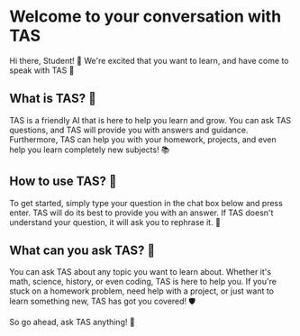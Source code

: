 # Welcome to your conversation with TAS 

Hi there, Student! 👋 We're excited that you want to learn, and have come to speak with TAS 💬 

## What is TAS? 🤖
TAS is a friendly AI that is here to help you learn and grow. You can ask TAS questions, and TAS will provide you with answers and guidance.
Furthermore, TAS can help you with your homework, projects, and even help you learn completely new subjects! 📚

## How to use TAS? 🤔
To get started, simply type your question in the chat box below and press enter. TAS will do its best to provide you with an answer. If TAS doesn't understand your question, it will ask you to rephrase it. 🔄

## What can you ask TAS? 🌟
You can ask TAS about any topic you want to learn about. Whether it's math, science, history, or even coding, TAS is here to help you. If you're stuck on a homework problem, need help with a project, or just want to learn something new, TAS has got you covered! 🛡️

So go ahead, ask TAS anything! 🚀


